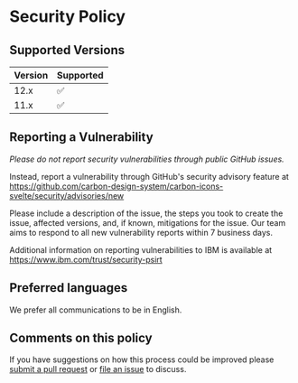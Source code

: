 # Security Policy

## Supported Versions

| Version | Supported          |
| ------- | ------------------ |
| 12.x    | :white_check_mark: |
| 11.x    | :white_check_mark: |

## Reporting a Vulnerability

_Please do not report security vulnerabilities through public GitHub issues._

Instead, report a vulnerability through GitHub's security advisory feature at
https://github.com/carbon-design-system/carbon-icons-svelte/security/advisories/new

Please include a description of the issue, the steps you took to create the
issue, affected versions, and, if known, mitigations for the issue. Our team
aims to respond to all new vulnerability reports within 7 business days.

Additional information on reporting vulnerabilities to IBM is available at
https://www.ibm.com/trust/security-psirt

## Preferred languages

We prefer all communications to be in English.

## Comments on this policy

If you have suggestions on how this process could be improved please
[submit a pull request](https://github.com/carbon-design-system/carbon-pictograms-svelte/compare)
or [file an issue](https://github.com/carbon-design-system/carbon-pictograms-svelte/issues/new) to
discuss.
